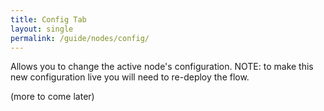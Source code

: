 ```yaml
---
title: Config Tab
layout: single
permalink: /guide/nodes/config/
---
```


Allows you to change the active node's configuration.
NOTE: to make this new configuration live you will need to re-deploy the flow.

(more to come later)